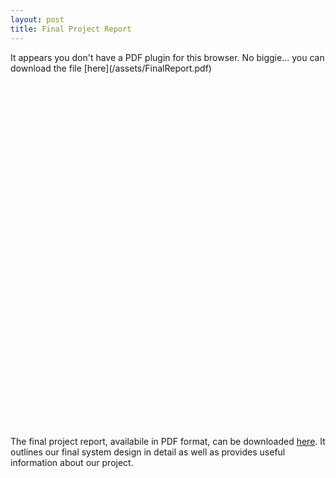 ```yaml
---
layout: post
title: Final Project Report
---
```


<div style="width:100%; height: 600px; margin-bottom: 1em;">
<object data="/assets/FinalReport.pdf" type="application/pdf" width="100%" height="100%">
It appears you don't have a PDF plugin for this browser. No biggie... you can download the file [here](/assets/FinalReport.pdf)
</object></div>


The final project report, availabile in PDF format, can be downloaded [here](/assets/FinalReport.pdf). It outlines our final system design in detail as well as provides useful information about our project.
